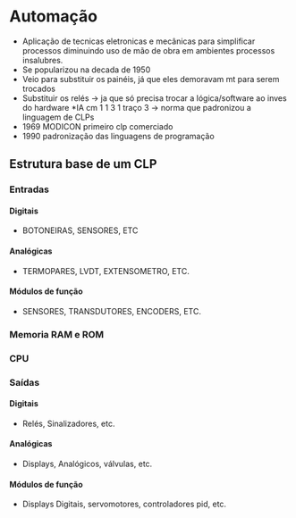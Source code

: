 # Automação

* Aplicação de tecnicas eletronicas e mecânicas para simplificar processos diminuindo uso de mão de obra em ambientes processos insalubres.
* Se popularizou na decada de 1950
* Veio para substituir os painéis, já que eles demoravam mt para serem trocados
* Substituir os relés -> ja que só precisa trocar a lógica/software ao inves do hardware
*IA cm 1 1 3 1 traço 3 -> norma que padronizou a linguagem de CLPs
* 1969 MODICON primeiro clp comerciado
* 1990 padronização das linguagens de programação

## Estrutura base de um CLP

### Entradas 

#### Digitais 
* BOTONEIRAS, SENSORES, ETC
#### Analógicas
* TERMOPARES, LVDT, EXTENSOMETRO, ETC.
#### Módulos de função
* SENSORES, TRANSDUTORES, ENCODERS, ETC.

### Memoria RAM e ROM

### CPU

### Saídas

#### Digitais
* Relés, Sinalizadores, etc.
#### Analógicas
* Displays, Analógicos, válvulas, etc.
#### Módulos de função
* Displays Digitais, servomotores, controladores pid, etc.